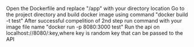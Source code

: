 Open the Dockerfile and replace "/app" with your directory location
Go to the project directory and build docker image using command "docker build -t test"
After successful compelition of 2nd step run command with your image file name "docker run -p 8080:3000 test"
Run the api on localhost://8080/:key,where key is random key that can be passed to the API
